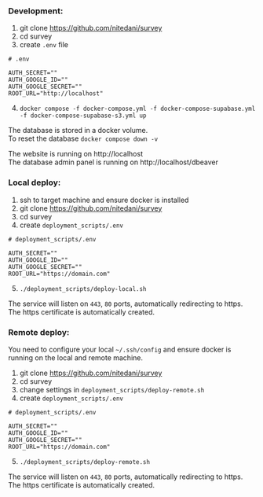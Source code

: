 

### Development:
1. git clone https://github.com/nitedani/survey
2. cd survey
3. create `.env` file
```
# .env

AUTH_SECRET=""
AUTH_GOOGLE_ID=""
AUTH_GOOGLE_SECRET=""
ROOT_URL="http://localhost"
```
4. `docker compose -f docker-compose.yml -f docker-compose-supabase.yml -f docker-compose-supabase-s3.yml up`

The database is stored in a docker volume.<br>
To reset the database `docker compose down -v`


The website is running on http://localhost<br>
The database admin panel is running on http://localhost/dbeaver<br>

### Local deploy:
1. ssh to target machine and ensure docker is installed
2. git clone https://github.com/nitedani/survey
3. cd survey
4. create `deployment_scripts/.env`
```
# deployment_scripts/.env

AUTH_SECRET=""
AUTH_GOOGLE_ID=""
AUTH_GOOGLE_SECRET=""
ROOT_URL="https://domain.com"
```

5. `./deployment_scripts/deploy-local.sh`

The service will listen on `443`, `80` ports, automatically redirecting to https.<br>
The https certificate is automatically created.<br>


###  Remote deploy:  
You need to configure your local `~/.ssh/config` and ensure docker is running on the local and remote machine.

1. git clone https://github.com/nitedani/survey
2. cd survey
3. change settings in `deployment_scripts/deploy-remote.sh`
4. create `deployment_scripts/.env`
```
# deployment_scripts/.env

AUTH_SECRET=""
AUTH_GOOGLE_ID=""
AUTH_GOOGLE_SECRET=""
ROOT_URL="https://domain.com"
```

5. `./deployment_scripts/deploy-remote.sh`

The service will listen on `443`, `80` ports, automatically redirecting to https.<br>
The https certificate is automatically created.<br>
